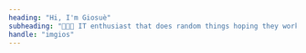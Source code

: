 ```yaml
---
heading: "Hi, I'm Giosuè"
subheading: "👨🏻‍💻 IT enthusiast that does random things hoping they work."
handle: "imgios"
---
```

